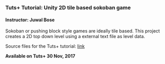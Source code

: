 ### Tuts+ Tutorial: Unity 2D tile based sokoban game

#### Instructor: Juwal Bose

Sokoban or pushing block style games are ideally tile based.
This project creates a 2D top down level using a external text file as level data.

Source files for the Tuts+ tutorial: [link](http://gamedevelopment.tutsplus.com/tutorials/unity-2d-tile-based-sokoban-game--cms-29714)

**Available on Tuts+ 30 Nov, 2017**

